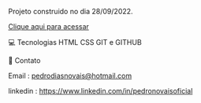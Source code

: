 Projeto construido no dia 28/09/2022.

[Clique aqui para acessar](https://pedronovais.github.io/landing-page/)


💻 Tecnologias
HTML
CSS
GIT e GITHUB

📲 Contato

Email : pedrodiasnovais@hotmail.com

linkedin : https://www.linkedin.com/in/pedronovaisoficial
